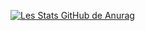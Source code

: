 [![Les Stats GitHub de Anurag](https://github-readme-stats.vercel.app/api?username=YannisBnb&show_icons=true&theme=radical)](https://github.com/anuraghazra/github-readme-stats)
